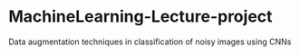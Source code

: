 # MachineLearning-Lecture-project
Data augmentation techniques in classification of noisy images using CNNs

